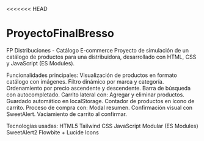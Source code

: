 <<<<<<< HEAD
# ProyectoFinalBresso

FP Distribuciones - Catálogo E-commerce
Proyecto de simulación de un catálogo de productos para una distribuidora, desarrollado con HTML, CSS y JavaScript (ES Modules).

Funcionalidades principales:
Visualización de productos en formato catálogo con imágenes.
Filtro dinámico por marca y categoría.
Ordenamiento por precio ascendente y descendente.
Barra de búsqueda con autocompletado.
Carrito lateral con:
Agregar y eliminar productos.
Guardado automático en localStorage.
Contador de productos en ícono de carrito.
Proceso de compra con:
Modal resumen.
Confirmación visual con SweetAlert.
Vaciamiento de carrito al confirmar.

Tecnologías usadas:
HTML5
Tailwind CSS
JavaScript Modular (ES Modules)
SweetAlert2
Flowbite + Lucide Icons
